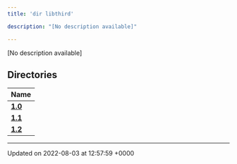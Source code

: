 ```yaml
---
title: 'dir libthird'

description: "[No description available]"

---
```







[No description available]

## Directories

| Name           |
| -------------- |
| **[1.0](/documentation/code/main/files/dir_8f73f5946d66c349bdd8f7018e5320bf/#dir-1.0)**  |
| **[1.1](/documentation/code/main/files/dir_a845c478c438a6141c8d029c79108bfd/#dir-1.1)**  |
| **[1.2](/documentation/code/main/files/dir_7f992b9dc14fc5ffaba8620ee097a6ff/#dir-1.2)**  |






-------------------------------

Updated on 2022-08-03 at 12:57:59 +0000
